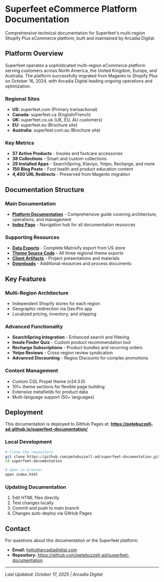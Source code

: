 # Superfeet eCommerce Platform Documentation

Comprehensive technical documentation for Superfeet's multi-region Shopify Plus eCommerce platform, built and maintained by Arcadia Digital.

## Platform Overview

Superfeet operates a sophisticated multi-region eCommerce platform serving customers across North America, the United Kingdom, Europe, and Australia. The platform successfully migrated from Magento to Shopify Plus on October 16, 2024, with Arcadia Digital leading ongoing operations and optimization.

### Regional Sites
- **US:** superfeet.com (Primary transactional)
- **Canada:** superfeet.ca (English/French)
- **UK:** superfeet.co.uk (UK, EU, AU customers)
- **EU:** superfeet.eu (Brochure site)
- **Australia:** superfeet.com.au (Brochure site)

### Key Metrics
- **57 Active Products** - Insoles and footcare accessories
- **38 Collections** - Smart and custom collections
- **29 Installed Apps** - SearchSpring, Klaviyo, Yotpo, Recharge, and more
- **150 Blog Posts** - Foot health and product education content
- **4,400 URL Redirects** - Preserved from Magento migration

## Documentation Structure

### Main Documentation
- **[Platform Documentation](superfeet-platform-documentation.html)** - Comprehensive guide covering architecture, operations, and management
- **[Index Page](index.html)** - Navigation hub for all documentation resources

### Supporting Resources
- **[Data Exports](data/)** - Complete Matrixify export from US store
- **[Theme Source Code](code/)** - All three regional theme exports
- **[Client Artifacts](artifacts/)** - Project presentations and materials
- **[Downloads](downloads/)** - Additional resources and process documents

## Key Features

### Multi-Region Architecture
- Independent Shopify stores for each region
- Geographic redirection via Geo:Pro app
- Localized pricing, inventory, and shipping

### Advanced Functionality
- **SearchSpring Integration** - Enhanced search and filtering
- **Insole Finder Quiz** - Custom product recommendation tool
- **Recharge Subscriptions** - Product bundles and recurring orders
- **Yotpo Reviews** - Cross-region review syndication
- **Advanced Discounting** - Regios Discounts for complex promotions

### Content Management
- Custom CQL Propel theme (v24.3.0)
- 101+ theme sections for flexible page building
- Extensive metafields for product data
- Multi-language support (50+ languages)

## Deployment

This documentation is deployed to GitHub Pages at:
**https://petebuzzell-ad.github.io/superfeet-documentation/**

### Local Development
```bash
# Clone the repository
git clone https://github.com/petebuzzell-ad/superfeet-documentation.git
cd superfeet-documentation

# Open in browser
open index.html
```

### Updating Documentation
1. Edit HTML files directly
2. Test changes locally
3. Commit and push to main branch
4. Changes auto-deploy via GitHub Pages

## Contact

For questions about this documentation or the Superfeet platform:
- **Email:** hello@arcadiadigital.com
- **Repository:** https://github.com/petebuzzell-ad/superfeet-documentation

---

*Last Updated: October 17, 2025 | Arcadia Digital*
